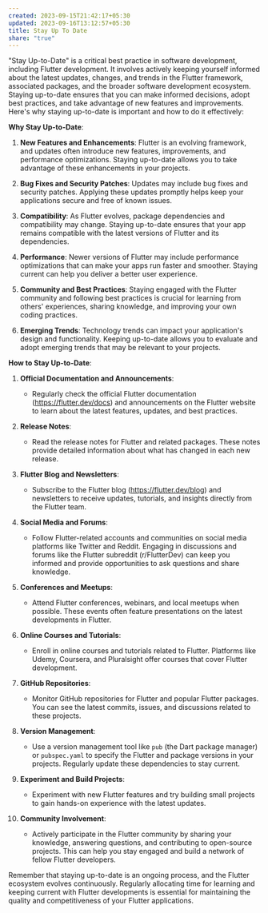 ```yaml
---
created: 2023-09-15T21:42:17+05:30
updated: 2023-09-16T13:12:57+05:30
title: Stay Up To Date
share: "true"
---
```

"Stay Up-to-Date" is a critical best practice in software development, including Flutter development. It involves actively keeping yourself informed about the latest updates, changes, and trends in the Flutter framework, associated packages, and the broader software development ecosystem. Staying up-to-date ensures that you can make informed decisions, adopt best practices, and take advantage of new features and improvements. Here's why staying up-to-date is important and how to do it effectively:

**Why Stay Up-to-Date**:

1. **New Features and Enhancements**: Flutter is an evolving framework, and updates often introduce new features, improvements, and performance optimizations. Staying up-to-date allows you to take advantage of these enhancements in your projects.

2. **Bug Fixes and Security Patches**: Updates may include bug fixes and security patches. Applying these updates promptly helps keep your applications secure and free of known issues.

3. **Compatibility**: As Flutter evolves, package dependencies and compatibility may change. Staying up-to-date ensures that your app remains compatible with the latest versions of Flutter and its dependencies.

4. **Performance**: Newer versions of Flutter may include performance optimizations that can make your apps run faster and smoother. Staying current can help you deliver a better user experience.

5. **Community and Best Practices**: Staying engaged with the Flutter community and following best practices is crucial for learning from others' experiences, sharing knowledge, and improving your own coding practices.

6. **Emerging Trends**: Technology trends can impact your application's design and functionality. Keeping up-to-date allows you to evaluate and adopt emerging trends that may be relevant to your projects.

**How to Stay Up-to-Date**:

1. **Official Documentation and Announcements**:
   - Regularly check the official Flutter documentation (https://flutter.dev/docs) and announcements on the Flutter website to learn about the latest features, updates, and best practices.

2. **Release Notes**:
   - Read the release notes for Flutter and related packages. These notes provide detailed information about what has changed in each new release.

3. **Flutter Blog and Newsletters**:
   - Subscribe to the Flutter blog (https://flutter.dev/blog) and newsletters to receive updates, tutorials, and insights directly from the Flutter team.

4. **Social Media and Forums**:
   - Follow Flutter-related accounts and communities on social media platforms like Twitter and Reddit. Engaging in discussions and forums like the Flutter subreddit (r/FlutterDev) can keep you informed and provide opportunities to ask questions and share knowledge.

5. **Conferences and Meetups**:
   - Attend Flutter conferences, webinars, and local meetups when possible. These events often feature presentations on the latest developments in Flutter.

6. **Online Courses and Tutorials**:
   - Enroll in online courses and tutorials related to Flutter. Platforms like Udemy, Coursera, and Pluralsight offer courses that cover Flutter development.

7. **GitHub Repositories**:
   - Monitor GitHub repositories for Flutter and popular Flutter packages. You can see the latest commits, issues, and discussions related to these projects.

8. **Version Management**:
   - Use a version management tool like `pub` (the Dart package manager) or `pubspec.yaml` to specify the Flutter and package versions in your projects. Regularly update these dependencies to stay current.

9. **Experiment and Build Projects**:
   - Experiment with new Flutter features and try building small projects to gain hands-on experience with the latest updates.

10. **Community Involvement**:
    - Actively participate in the Flutter community by sharing your knowledge, answering questions, and contributing to open-source projects. This can help you stay engaged and build a network of fellow Flutter developers.

Remember that staying up-to-date is an ongoing process, and the Flutter ecosystem evolves continuously. Regularly allocating time for learning and keeping current with Flutter developments is essential for maintaining the quality and competitiveness of your Flutter applications.